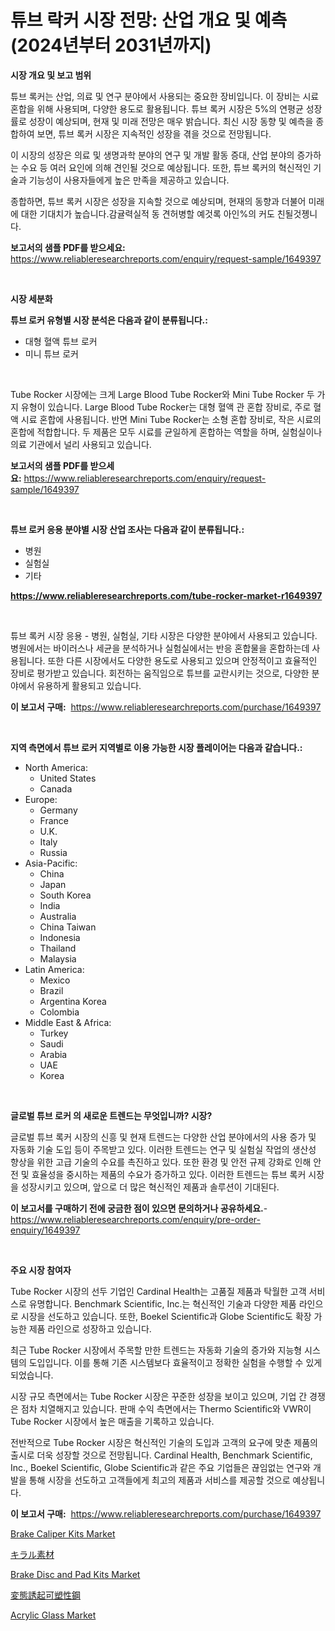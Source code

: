 <p><h1>튜브 락커 시장 전망: 산업 개요 및 예측 (2024년부터 2031년까지)</h1></p><p><strong>시장 개요 및 보고 범위</strong></p>
<p><p>튜브 록커는 산업, 의료 및 연구 분야에서 사용되는 중요한 장비입니다. 이 장비는 시료 혼합을 위해 사용되며, 다양한 용도로 활용됩니다. 튜브 록커 시장은 5%의 연평균 성장률로 성장이 예상되며, 현재 및 미래 전망은 매우 밝습니다. 최신 시장 동향 및 예측을 종합하여 보면, 튜브 록커 시장은 지속적인 성장을 겪을 것으로 전망됩니다.</p><p>이 시장의 성장은 의료 및 생명과학 분야의 연구 및 개발 활동 증대, 산업 분야의 증가하는 수요 등 여러 요인에 의해 견인될 것으로 예상됩니다. 또한, 튜브 록커의 혁신적인 기술과 기능성이 사용자들에게 높은 만족을 제공하고 있습니다.</p><p>종합하면, 튜브 록커 시장은 성장을 지속할 것으로 예상되며, 현재의 동향과 더불어 미래에 대한 기대치가 높습니다.감귤력실적 동 견허병할 예것록 아인%의 커도 친될것졩니다.</p></p>
<p><strong>보고서의 샘플 PDF를 받으세요:</strong> <a href="https://www.reliableresearchreports.com/enquiry/request-sample/1649397">https://www.reliableresearchreports.com/enquiry/request-sample/1649397</a></p>
<p>&nbsp;</p>
<p><strong>시장 세분화</strong></p>
<p><strong>튜브 로커 유형별 시장 분석은 다음과 같이 분류됩니다.:</strong></p>
<p><ul><li>대형 혈액 튜브 로커</li><li>미니 튜브 로커</li></ul></p>
<p>&nbsp;</p>
<p><p>Tube Rocker 시장에는 크게 Large Blood Tube Rocker와 Mini Tube Rocker 두 가지 유형이 있습니다. Large Blood Tube Rocker는 대형 혈액 관 혼합 장비로, 주로 혈액 시료 혼합에 사용됩니다. 반면 Mini Tube Rocker는 소형 혼합 장비로, 작은 시료의 혼합에 적합합니다. 두 제품은 모두 시료를 균일하게 혼합하는 역할을 하며, 실험실이나 의료 기관에서 널리 사용되고 있습니다.</p></p>
<p><strong>보고서의 샘플 PDF를 받으세요:</strong>&nbsp;<a href="https://www.reliableresearchreports.com/enquiry/request-sample/1649397">https://www.reliableresearchreports.com/enquiry/request-sample/1649397</a></p>
<p>&nbsp;</p>
<p><strong> 튜브 로커 응용 분야별 시장 산업 조사는 다음과 같이 분류됩니다.:</strong></p>
<p><ul><li>병원</li><li>실험실</li><li>기타</li></ul></p>
<p><strong><a href="https://www.reliableresearchreports.com/tube-rocker-market-r1649397">https://www.reliableresearchreports.com/tube-rocker-market-r1649397</a></strong></p>
<p>&nbsp;</p>
<p><p>튜브 록커 시장 응용 - 병원, 실험실, 기타 시장은 다양한 분야에서 사용되고 있습니다. 병원에서는 바이러스나 세균을 분석하거나 실험실에서는 반응 혼합물을 혼합하는데 사용됩니다. 또한 다른 시장에서도 다양한 용도로 사용되고 있으며 안정적이고 효율적인 장비로 평가받고 있습니다. 회전하는 움직임으로 튜브를 교란시키는 것으로, 다양한 분야에서 유용하게 활용되고 있습니다.</p></p>
<p><strong>이 보고서 구매:</strong>&nbsp; <a href="https://www.reliableresearchreports.com/purchase/1649397">https://www.reliableresearchreports.com/purchase/1649397</a></p>
<p>&nbsp;</p>
<p><strong>지역 측면에서 튜브 로커 지역별로 이용 가능한 시장 플레이어는 다음과 같습니다.:</strong></p>
<p><ul>
    <li>
        North America:
        <ul>
            <li>United States</li>
            <li>Canada</li>
        </ul>
    </li>
    <li>
        Europe:
        <ul>
            <li>Germany</li>
            <li>France</li>
            <li>U.K.</li>
            <li>Italy</li>
            <li>Russia</li>
        </ul>
    </li>
    <li>
        Asia-Pacific:
        <ul>
            <li>China</li>
            <li>Japan</li>
            <li>South Korea</li>
            <li>India</li>
            <li>Australia</li>
            <li>China Taiwan</li>
            <li>Indonesia</li>
            <li>Thailand</li>
            <li>Malaysia</li>
        </ul>
    </li>
    <li>
        Latin America:
        <ul>
            <li>Mexico</li>
            <li>Brazil</li>
            <li>Argentina Korea</li>
            <li>Colombia</li>
        </ul>
    </li>
    <li>
        Middle East & Africa:
        <ul>
            <li>Turkey</li>
            <li>Saudi</li>
            <li>Arabia</li>
            <li>UAE</li>
            <li>Korea</li>
        </ul>
    </li>
    </ul></p>
<p>&nbsp;</p>
<p><strong>글로벌 튜브 로커 의 새로운 트렌드는 무엇입니까? 시장?</strong></p>
<p><p>글로벌 튜브 록커 시장의 신흥 및 현재 트렌드는 다양한 산업 분야에서의 사용 증가 및 자동화 기술 도입 등이 주목받고 있다. 이러한 트렌드는 연구 및 실험실 작업의 생산성 향상을 위한 고급 기술의 수요를 촉진하고 있다. 또한 환경 및 안전 규제 강화로 인해 안전 및 효율성을 중시하는 제품의 수요가 증가하고 있다. 이러한 트렌드는 튜브 록커 시장을 성장시키고 있으며, 앞으로 더 많은 혁신적인 제품과 솔루션이 기대된다.</p></p>
<p><strong>이 보고서를 구매하기 전에 궁금한 점이 있으면 문의하거나 공유하세요.</strong>- <a href="https://www.reliableresearchreports.com/enquiry/pre-order-enquiry/1649397">https://www.reliableresearchreports.com/enquiry/pre-order-enquiry/1649397</a></p>
<p>&nbsp;</p>
<p><strong>주요 시장 참여자</strong></p>
<p><p>Tube Rocker 시장의 선두 기업인 Cardinal Health는 고품질 제품과 탁월한 고객 서비스로 유명합니다. Benchmark Scientific, Inc.는 혁신적인 기술과 다양한 제품 라인으로 시장을 선도하고 있습니다. 또한, Boekel Scientific과 Globe Scientific도 확장 가능한 제품 라인으로 성장하고 있습니다.</p><p>최근 Tube Rocker 시장에서 주목할 만한 트렌드는 자동화 기술의 증가와 지능형 시스템의 도입입니다. 이를 통해 기존 시스템보다 효율적이고 정확한 실험을 수행할 수 있게 되었습니다.</p><p>시장 규모 측면에서는 Tube Rocker 시장은 꾸준한 성장을 보이고 있으며, 기업 간 경쟁은 점차 치열해지고 있습니다. 판매 수익 측면에서는 Thermo Scientific와 VWR이 Tube Rocker 시장에서 높은 매출을 기록하고 있습니다.</p><p>전반적으로 Tube Rocker 시장은 혁신적인 기술의 도입과 고객의 요구에 맞춘 제품의 출시로 더욱 성장할 것으로 전망됩니다. Cardinal Health, Benchmark Scientific, Inc., Boekel Scientific, Globe Scientific과 같은 주요 기업들은 끊임없는 연구와 개발을 통해 시장을 선도하고 고객들에게 최고의 제품과 서비스를 제공할 것으로 예상됩니다.</p></p>
<p><strong>이 보고서 구매:</strong>&nbsp;&nbsp;<a href="https://www.reliableresearchreports.com/purchase/1649397">https://www.reliableresearchreports.com/purchase/1649397</a></p>
<p><p><a href="https://github.com/marloy8/Market-Research-Report-List-4/blob/main/brake-caliper-kits-market.md">Brake Caliper Kits Market</a></p><p><a href="https://github.com/dzy793153605/Market-Research-Report-List-1/blob/main/972800231121.md">キラル素材</a></p><p><a href="https://github.com/jj19131/Market-Research-Report-List-2/blob/main/brake-disc-and-pad-kits-market.md">Brake Disc and Pad Kits Market</a></p><p><a href="https://github.com/EthanMorar2011/Market-Research-Report-List-1/blob/main/686743731122.md">変態誘起可塑性鋼</a></p><p><a href="https://issuu.com/reportprime-2/docs/acrylic-glass-market-size-2030.pptx">Acrylic Glass Market</a></p></p>